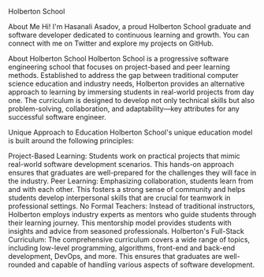 Holberton School

About Me
Hi! I'm Hasanali Asadov, a proud Holberton School graduate and software developer dedicated to continuous learning and growth. You can connect with me on Twitter and explore my projects on GitHub.

About Holberton School
Holberton School is a progressive software engineering school that focuses on project-based and peer learning methods. Established to address the gap between traditional computer science education and industry needs, Holberton provides an alternative approach to learning by immersing students in real-world projects from day one. The curriculum is designed to develop not only technical skills but also problem-solving, collaboration, and adaptability—key attributes for any successful software engineer.

Unique Approach to Education
Holberton School's unique education model is built around the following principles:

Project-Based Learning: Students work on practical projects that mimic real-world software development scenarios. This hands-on approach ensures that graduates are well-prepared for the challenges they will face in the industry.
Peer Learning: Emphasizing collaboration, students learn from and with each other. This fosters a strong sense of community and helps students develop interpersonal skills that are crucial for teamwork in professional settings.
No Formal Teachers: Instead of traditional instructors, Holberton employs industry experts as mentors who guide students through their learning journey. This mentorship model provides students with insights and advice from seasoned professionals.
Holberton's Full-Stack Curriculum: The comprehensive curriculum covers a wide range of topics, including low-level programming, algorithms, front-end and back-end development, DevOps, and more. This ensures that graduates are well-rounded and capable of handling various aspects of software development.
